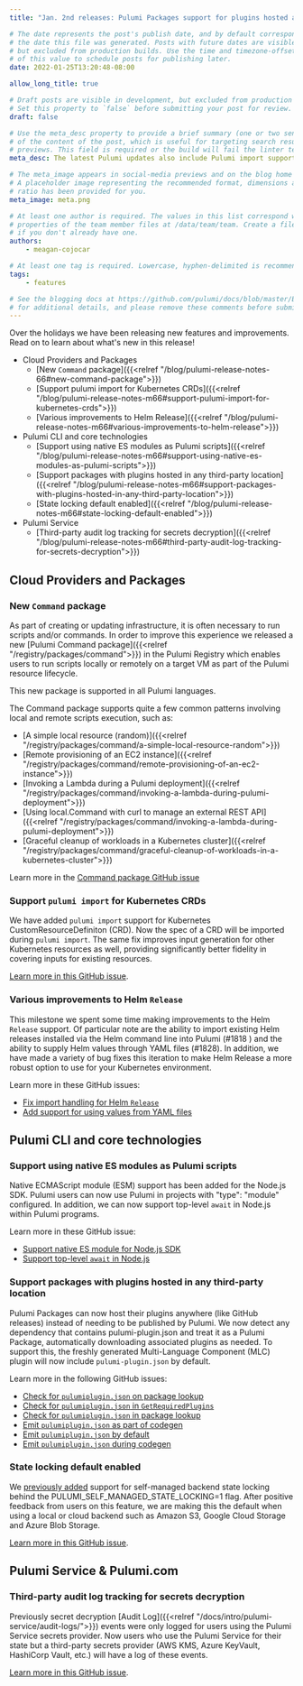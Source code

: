 ```yaml
---
title: "Jan. 2nd releases: Pulumi Packages support for plugins hosted anywhere and Pulumi Service 3rd party audit for secrets decryption"

# The date represents the post's publish date, and by default corresponds with
# the date this file was generated. Posts with future dates are visible in development,
# but excluded from production builds. Use the time and timezone-offset portions of
# of this value to schedule posts for publishing later.
date: 2022-01-25T13:20:48-08:00

allow_long_title: true

# Draft posts are visible in development, but excluded from production builds.
# Set this property to `false` before submitting your post for review.
draft: false

# Use the meta_desc property to provide a brief summary (one or two sentences)
# of the content of the post, which is useful for targeting search results or social-media
# previews. This field is required or the build will fail the linter test.
meta_desc: The latest Pulumi updates also include Pulumi import support for Kubernetes CRD, various improvements to Helm Release, and native ES Module support. 

# The meta_image appears in social-media previews and on the blog home page.
# A placeholder image representing the recommended format, dimensions and aspect
# ratio has been provided for you.
meta_image: meta.png

# At least one author is required. The values in this list correspond with the `id`
# properties of the team member files at /data/team/team. Create a file for yourself
# if you don't already have one.
authors:
    - meagan-cojocar

# At least one tag is required. Lowercase, hyphen-delimited is recommended.
tags:
    - features

# See the blogging docs at https://github.com/pulumi/docs/blob/master/BLOGGING.md.
# for additional details, and please remove these comments before submitting for review.
---
```


Over the holidays we have been releasing new features and improvements. Read on to learn about what's new in this release!

- Cloud Providers and Packages
  - [New `Command` package]({{<relref "/blog/pulumi-release-notes-66#new-command-package">}})
  - [Support pulumi import for Kubernetes CRDs]({{<relref "/blog/pulumi-release-notes-m66#support-pulumi-import-for-kubernetes-crds">}})
  - [Various improvements to Helm Release]({{<relref "/blog/pulumi-release-notes-m66#various-improvements-to-helm-release">}})
- Pulumi CLI and core technologies
  - [Support using native ES modules as Pulumi scripts]({{<relref "/blog/pulumi-release-notes-m66#support-using-native-es-modules-as-pulumi-scripts">}})
  - [Support packages with plugins hosted in any third-party location]({{<relref "/blog/pulumi-release-notes-m66#support-packages-with-plugins-hosted-in-any-third-party-location">}})
  - [State locking default enabled]({{<relref "/blog/pulumi-release-notes-m66#state-locking-default-enabled">}})
- Pulumi Service 
  - [Third-party audit log tracking for secrets decryption]({{<relref "/blog/pulumi-release-notes-m66#third-party-audit-log-tracking-for-secrets-decryption">}})

<!--more-->

## Cloud Providers and Packages

### New `Command` package

As part of creating or updating infrastructure, it is often necessary to run scripts and/or commands. In order to improve this experience we released a new [Pulumi Command package]({{<relref "/registry/packages/command">}}) in the Pulumi Registry which enables users to run scripts locally or remotely on a target VM as part of the Pulumi resource lifecycle.

This new package is supported in all Pulumi languages.

The Command package supports quite a few common patterns involving local and remote scripts execution, such as:
- [A simple local resource (random)]({{<relref "/registry/packages/command/a-simple-local-resource-random">}})
- [Remote provisioning of an EC2 instance]({{<relref "/registry/packages/command/remote-provisioning-of-an-ec2-instance">}})
- [Invoking a Lambda during a Pulumi deployment]({{<relref "/registry/packages/command/invoking-a-lambda-during-pulumi-deployment">}})
- [Using local.Command with curl to manage an external REST API]({{<relref "/registry/packages/command/invoking-a-lambda-during-pulumi-deployment">}})
- [Graceful cleanup of workloads in a Kubernetes cluster]({{<relref "/registry/packages/command/graceful-cleanup-of-workloads-in-a-kubernetes-cluster">}})

Learn more in the [Command package GitHub issue](https://github.com/pulumi/pulumi/issues/99)

### Support `pulumi import` for Kubernetes CRDs

We have added `pulumi import` support for Kubernetes CustomResourceDefiniton (CRD). Now the spec of a CRD will be imported during `pulumi import`. The same fix improves input generation for other Kubernetes resources as well, providing significantly better fidelity in covering inputs for existing resources.

[Learn more in this GitHub issue](https://github.com/pulumi/pulumi-kubernetes/issues/1410).

### Various improvements to Helm `Release`

This milestone we spent some time making improvements to the Helm `Release` support. Of particular note are the ability to import existing Helm releases installed via the Helm command line into Pulumi (#1818 ) and the ability to supply Helm values through YAML files (#1828). In addition, we have made a variety of bug fixes this iteration to make Helm Release a more robust option to use for your Kubernetes environment.

Learn more in these GitHub issues:
- [Fix import handling for Helm `Release`](https://github.com/pulumi/pulumi-kubernetes/pull/1818)
- [Add support for using values from YAML files](https://github.com/pulumi/pulumi-kubernetes/pull/1828)

## Pulumi CLI and core technologies

### Support using native ES modules as Pulumi scripts

Native ECMAScript module (ESM) support has been added for the Node.js SDK. Pulumi users can now use Pulumi in projects with "type": "module" configured. In addition, we can now support top-level `await` in Node.js within Pulumi programs.

Learn more in these GitHub issue:
- [Support native ES module for Node.js SDK](https://github.com/pulumi/pulumi/issues/7764)
- [Support top-level `await` in Node.js](https://github.com/pulumi/pulumi/issues/5161)

### Support packages with plugins hosted in any third-party location

Pulumi Packages can now host their plugins anywhere (like GitHub releases) instead of needing to be published by Pulumi. We now detect any dependency that contains pulumi-plugin.json and treat it as a Pulumi Package, automatically downloading associated plugins as needed. To support this, the freshly generated Multi-Language Component (MLC) plugin will now include `pulumi-plugin.json` by default.

Learn more in the following GitHub issues:
- [Check for `pulumiplugin.json` on package lookup](https://github.com/pulumi/pulumi/issues/8515)
- [Check for `pulumiplugin.json` in `GetRequiredPlugins`](https://github.com/pulumi/pulumi/issues/8516)
- [Check for `pulumiplugin.json` in package lookup](https://github.com/pulumi/pulumi/issues/8517)
- [Emit `pulumiplugin.json` as part of codegen](https://github.com/pulumi/pulumi/issues/8530)
- [Emit `pulumiplugin.json` by default](https://github.com/pulumi/pulumi/issues/8527)
- [Emit `pulumiplugin.json` during codegen](https://github.com/pulumi/pulumi/issues/8532)

### State locking default enabled

We [previously added](https://github.com/pulumi/pulumi/pull/2697) support for self-managed backend state locking behind the  PULUMI_SELF_MANAGED_STATE_LOCKING=1 flag. After positive feedback from users on this feature, we are making this the default when using a local or cloud backend such as Amazon S3, Google Cloud Storage and Azure Blob Storage. 

[Learn more in this GitHub issue](https://github.com/pulumi/pulumi/issues/8565).

## Pulumi Service & Pulumi.com

### Third-party audit log tracking for secrets decryption

Previously secret decryption [Audit Log]({{<relref "/docs/intro/pulumi-service/audit-logs/">}}) events were only logged for users using the Pulumi Service secrets provider. Now users who use the Pulumi Service for their state but a third-party secrets provider (AWS KMS, Azure KeyVault, HashiCorp Vault, etc.) will have a log of these events. 

[Learn more in this GitHub issue](https://github.com/pulumi/pulumi/issues/8563).
